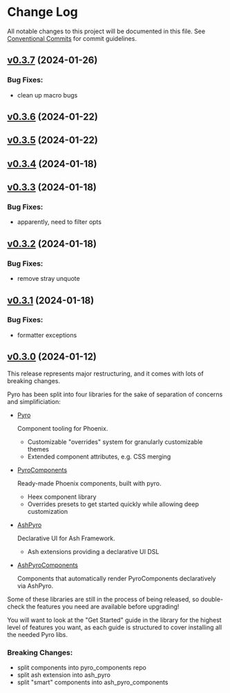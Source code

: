 # Change Log

All notable changes to this project will be documented in this file.
See [Conventional Commits](Https://conventionalcommits.org) for commit guidelines.

<!-- changelog -->

## [v0.3.7](https://github.com/frankdugan3/pyro/compare/v0.3.6...v0.3.7) (2024-01-26)




### Bug Fixes:

* clean up macro bugs

## [v0.3.6](https://github.com/frankdugan3/pyro/compare/v0.3.5...v0.3.6) (2024-01-22)




## [v0.3.5](https://github.com/frankdugan3/pyro/compare/v0.3.4...v0.3.5) (2024-01-22)




## [v0.3.4](https://github.com/frankdugan3/pyro/compare/v0.3.3...v0.3.4) (2024-01-18)




## [v0.3.3](https://github.com/frankdugan3/pyro/compare/v0.3.2...v0.3.3) (2024-01-18)




### Bug Fixes:

* apparently, need to filter opts

## [v0.3.2](https://github.com/frankdugan3/pyro/compare/v0.3.1...v0.3.2) (2024-01-18)




### Bug Fixes:

* remove stray unquote

## [v0.3.1](https://github.com/frankdugan3/pyro/compare/v0.3.0...v0.3.1) (2024-01-18)




### Bug Fixes:

* formatter exceptions

## [v0.3.0](https://github.com/frankdugan3/pyro/compare/v0.2.0...v0.3.0) (2024-01-12)

This release represents major restructuring, and it comes with lots of breaking changes.

Pyro has been split into four libraries for the sake of separation of concerns and simplificiation:

- [Pyro](https://github.com/frankdugan3/pyro)

  Component tooling for Phoenix.

  - Customizable "overrides" system for granularly customizable themes
  - Extended component attributes, e.g. CSS merging

- [PyroComponents](https://github.com/frankdugan3/pyro_components)

  Ready-made Phoenix components, built with pyro.

  - Heex component library
  - Overrides presets to get started quickly while allowing deep customization

- [AshPyro](https://github.com/frankdugan3/ash_pyro)

  Declarative UI for Ash Framework.

  - Ash extensions providing a declarative UI DSL

- [AshPyroComponents](https://github.com/frankdugan3/ash_pyro_components)

  Components that automatically render PyroComponents declaratively via AshPyro.

Some of these libraries are still in the process of being released, so double-check the features you need are available before upgrading!

You will want to look at the "Get Started" guide in the library for the highest level of features you want, as each guide is structured to cover installing all the needed Pyro libs.

### Breaking Changes:

- split components into pyro_components repo
- split ash extension into ash_pyro
- split "smart" components into ash_pyro_components
